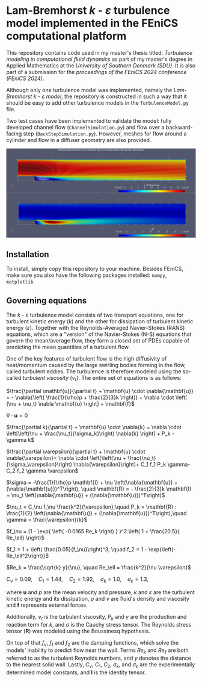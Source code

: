 # Lam-Bremhorst $k$ - $\varepsilon$ turbulence model implemented in the FEniCS computational platform

This repository contains code used in my master's thesis titled: *Turbulence modeling in computational fluid dynamics* as part of my master's degree in Applied Mathematics at the *University of Southern Denmark (SDU)*. It is also part of a submission for the *proceedings of the FEniCS 2024 conference (FEniCS 2024)*.

Although only one turbulence model was implemented, namely the *Lam-Bremhorst* $k$ - $\varepsilon$ *model*, the repository is constructed in such a way that it should be easy to add other turbulence models in the ```TurbulenceModel.py``` file.

Two test cases have been implemented to validate the model: fully developed channel flow (`ChannelSimulation.py`) and flow over a backward-facing step (`BackStepSimulation.py`). However, meshes for flow around a cylinder and flow in a diffuser geometry are also provided.

![Turbulent flow over a backward-facing step (image created in ParaView)](Static/plot.png)

## Installation ##
To install, simply copy this repository to your machine. Besides FEniCS, make sure you also have the following packages installed: `numpy`, `matplotlib`.

## Governing equations ##
The $k$ - $\varepsilon$ turbulence model consists of two transport equations, one for turbulent kinetic energy ($k$) and the other for dissipation of turbulent kinetic energy ($\varepsilon$). Together with the Reynolds-Averaged Navier-Stokes (RANS) equations, which are a "version" of the Navier-Stokes (N-S) equations that govern the mean/average flow, they form a closed set of PDEs capable of predicting the mean quantities of a turbulent flow. 

One of the key features of turbulent flow is the high diffusivity of heat/momentum caused by the large swirling bodies forming in the flow, called turbulent eddies. The turbulence is therefore modeled using the so-called *turbulent viscosity* ($\nu_t$). The entire set of equations is as follows:

$\frac{\partial \mathbf{u}}{\partial t} + \mathbf{u} \cdot \nabla{\mathbf{u}} = - \nabla{\left( \frac{1}{\rho}p + \frac{2}{3}k \right)} + \nabla \cdot \left[ (\nu + \nu_t) \nabla \mathbf{u} \right] + \mathbf{f}$

$\nabla \cdot \mathbf{u} = 0$

$\frac{\partial k}{\partial t} + \mathbf{u} \cdot \nabla{k} = \nabla \cdot \left[\left(\nu + \frac{\nu_t}{\sigma_k}\right) \nabla{k} \right] + P_k - \gamma k$

$\frac{\partial \varepsilon}{\partial t} + \mathbf{u} \cdot \nabla{\varepsilon}= \nabla \cdot \left[\left(\nu + \frac{\nu_t}{\sigma_\varepsilon}\right) \nabla{\varepsilon}\right]+ C_1 f_1 P_k \gamma- C_2 f_2 \gamma \varepsilon$

$\sigma = -\frac{1}{\rho}p \mathbf{I} + \nu \left(\nabla{\mathbf{u}} + (\nabla{\mathbf{u}})^T\right), \quad \mathbf{R} = - \frac{2}{3}k \mathbf{I} + \nu_t \left(\nabla{\mathbf{u}} + (\nabla{\mathbf{u}})^T\right)$

$\nu_t = C_\nu f_\nu \frac{k^2}{\varepsilon},\quad P_k = \mathbf{R} : \frac{1}{2} \left(\nabla{\mathbf{u}} + (\nabla{\mathbf{u}})^T\right),\quad \gamma = \frac{\varepsilon}{k}$

$f_\nu = (1 - \exp{ \left( -0.0165 Re_k \right) } )^2 \left( 1 + \frac{20.5}{ Re_\ell} \right)$

$f_1 = 1 + \left( \frac{0.05}{f_\nu}\right)^3, \quad f_2 = 1 - \exp{\left(-Re_\ell^2\right)}$

$Re_k = \frac{\sqrt{k} y}{\nu}, \quad Re_\ell = \frac{k^2}{\nu \varepsilon}$

$C_\nu = 0.09, \quad C_1 = 1.44, \quad C_2 = 1.92, \quad \sigma_k = 1.0,\quad \sigma_\varepsilon = 1.3,$

where $\mathbf{u}$ and $p$ are the mean velocity and pressure, $k$ and $\varepsilon$ are the turbulent kinetic energy and its dissipation, $\rho$ and $\nu$ are fluid's density and viscosity and $\mathbf{f}$ represents external forces.

Additionally, $\nu_t$ is the turbulent viscosity, $P_k$ and $\gamma$ are the production and reaction term for $k$, and $\sigma$ is the Cauchy stress tensor. The Reynolds stress tensor ($\mathbf{R}$) was modeled using the Boussinesq hypothesis.

On top of that $f_\nu$, $f_1$ and $f_2$ are the damping functions, which solve the models' inability to predict flow near the wall. Terms $Re_k$ and $Re_\ell$ are both referred to as the turbulent Reynolds numbers, and $y$ denotes the distance to the nearest solid wall. Lastly, $C_\nu$, $C_1$, $C_2$, $\sigma_k$, and $\sigma_\varepsilon$ are the experimentally determined model constants, and $\mathbf{I}$ is the identity tensor.
